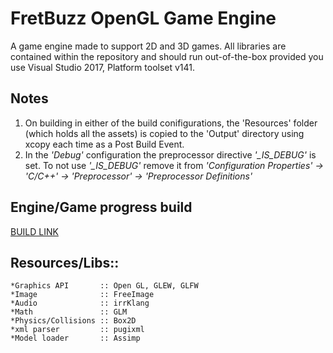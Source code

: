 # **FretBuzz OpenGL Game Engine**

A game engine made to support 2D and 3D games. 
All libraries are contained within the repository and should run out-of-the-box provided you use Visual Studio 2017, Platform toolset v141.

## **Notes**
1. On building in either of the build conifigurations, the 'Resources' folder (which holds all the assets) is copied to the 'Output' directory using xcopy each time as a Post Build Event.
1. In the *'Debug'* configuration the preprocessor directive *'_IS_DEBUG'* is set. To not use *'_IS_DEBUG'* remove it from 
   *'Configuration Properties' -> 'C/C++' -> 'Preprocessor' -> 'Preprocessor Definitions'*


## **Engine/Game progress build**
[BUILD LINK](https://www.dropbox.com/sh/gdy1z1pm8tm8aci/AAC0EbwKl79VLTXVyjHdGlPja?dl=0)

## **Resources/Libs::**
	*Graphics API 		:: Open GL, GLEW, GLFW
    *Image        		:: FreeImage
	*Audio        		:: irrKlang
	*Math         		:: GLM
	*Physics/Collisions :: Box2D 
	*xml parser 		:: pugixml
	*Model loader 		:: Assimp